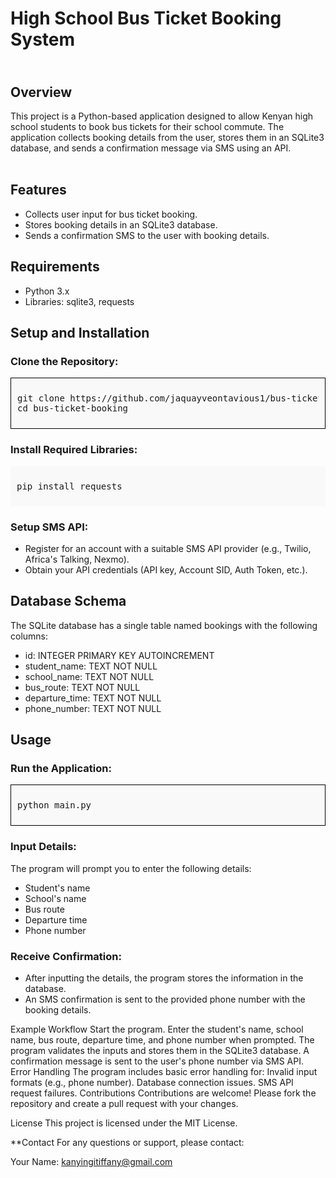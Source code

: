 <h1><b><strong>High School Bus Ticket Booking System</strong></b></h1>
<h2><br>Overview </br></h2>
This project is a Python-based application designed to allow Kenyan high school students to book bus tickets for their school commute. The application collects booking details from the user, stores them in an SQLite3 database, and sends a confirmation message via SMS using an API.
<br></br>
<h2><b>Features</b></h2>
<ul>
<li>Collects user input for bus ticket booking.</li>
<li>Stores booking details in an SQLite3 database.</li>
<li>Sends a confirmation SMS to the user with booking details.</li>
</ul>
<h2><b>Requirements</b></h2>
<ul>
<li>Python 3.x</li>
<li>Libraries: sqlite3, requests</li>
</ul>

<h2><b>Setup and Installation</b></h2>
<h3><b>Clone the Repository:</b></h3>


<div style='border: 1px solid #000; padding: 10px; background-color:#f9f9f9'>
<pre>
git clone https://github.com/jaquayveontavious1/bus-ticket-booking.git
cd bus-ticket-booking
</pre>
</div>
<h3><b>Install Required Libraries:</b></h3>


<div style= 'border 1px solid #000; padding: 10px; background-color: #f9f9f9'>
<pre>
pip install requests
</pre>
</div>
<h3><b>Setup SMS API:</b></h3>
<ul>
<li>Register for an account with a suitable SMS API provider (e.g., Twilio, Africa's Talking, Nexmo).</li>
<li>Obtain your API credentials (API key, Account SID, Auth Token, etc.).</li>
</ul>
<h2><b>Database Schema</b></h2>
The SQLite database has a single table named bookings with the following columns:
<ul>
<li>id: INTEGER PRIMARY KEY AUTOINCREMENT</li>
<li>student_name: TEXT NOT NULL</li>
<li>school_name: TEXT NOT NULL</li>
<li>bus_route: TEXT NOT NULL</li>
<li>departure_time: TEXT NOT NULL</li>
<li>phone_number: TEXT NOT NULL</li>
</ul>

<h2><b>Usage</b></h2>
<h3><b>Run the Application:</b></h3>

<div style='border: 1px solid #000; padding: 10px;background-color: #f9f9f9'>
<pre>
python main.py
</pre>
</div>
<h3><b>Input Details:</b></h3>

The program will prompt you to enter the following details:
<ul>
<li>Student's name</li>
<li>School's name</li>
<li>Bus route</li>
<li>Departure time</li>
<li>Phone number</li>
</ul>
<h3><b>Receive Confirmation:</b></h3>
<ul>
<li>After inputting the details, the program stores the information in the database.</li>
<li>An SMS confirmation is sent to the provided phone number with the booking details.</li>
</ul>
Example Workflow
Start the program.
Enter the student's name, school name, bus route, departure time, and phone number when prompted.
The program validates the inputs and stores them in the SQLite3 database.
A confirmation message is sent to the user's phone number via SMS API.
Error Handling
The program includes basic error handling for:
Invalid input formats (e.g., phone number).
Database connection issues.
SMS API request failures.
Contributions
Contributions are welcome! Please fork the repository and create a pull request with your changes.

License
This project is licensed under the MIT License.

**Contact
For any questions or support, please contact:

Your Name: kanyingitiffany@gmail.com